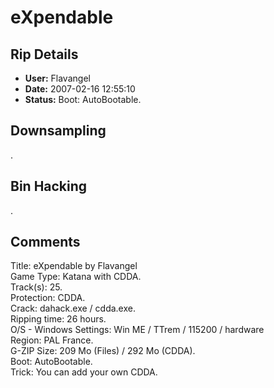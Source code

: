 # eXpendable

## Rip Details

- **User:** Flavangel
- **Date:** 2007-02-16 12:55:10
- **Status:** Boot: AutoBootable.

## Downsampling

.

## Bin Hacking

.

## Comments

Title: eXpendable by Flavangel<br />
Game Type: Katana with CDDA.<br />
Track(s): 25.<br />
Protection: CDDA.<br />
Crack: dahack.exe / cdda.exe.<br />
Ripping time: 26 hours.<br />
O/S - Windows Settings: Win ME / TTrem / 115200 / hardware<br />
Region: PAL France.<br />
G-ZIP Size: 209 Mo (Files) / 292 Mo (CDDA).<br />
Boot: AutoBootable.<br />
Trick: You can add your own CDDA.

